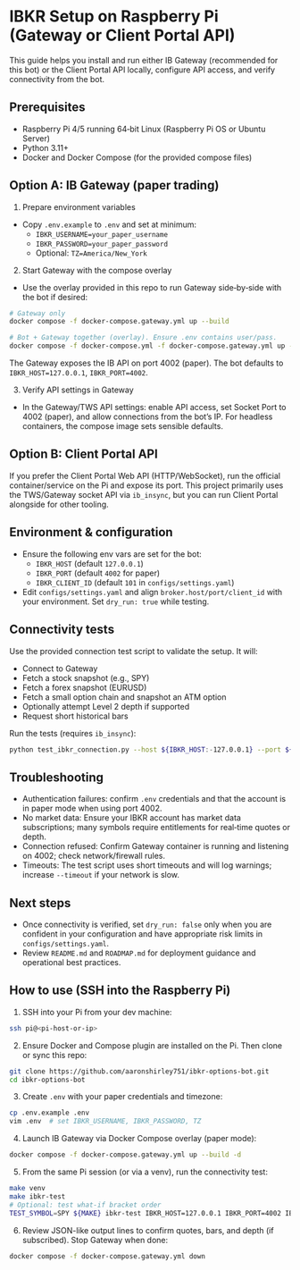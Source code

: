 IBKR Setup on Raspberry Pi (Gateway or Client Portal API)
=========================================================

This guide helps you install and run either IB Gateway (recommended for this bot) or the Client Portal API locally, configure API access, and verify connectivity from the bot.

Prerequisites
-------------
- Raspberry Pi 4/5 running 64‑bit Linux (Raspberry Pi OS or Ubuntu Server)
- Python 3.11+
- Docker and Docker Compose (for the provided compose files)

Option A: IB Gateway (paper trading)
------------------------------------

1) Prepare environment variables

- Copy `.env.example` to `.env` and set at minimum:
	- `IBKR_USERNAME=your_paper_username`
	- `IBKR_PASSWORD=your_paper_password`
	- Optional: `TZ=America/New_York`

2) Start Gateway with the compose overlay

- Use the overlay provided in this repo to run Gateway side‑by‑side with the bot if desired:

```bash
# Gateway only
docker compose -f docker-compose.gateway.yml up --build

# Bot + Gateway together (overlay). Ensure .env contains user/pass.
docker compose -f docker-compose.yml -f docker-compose.gateway.yml up --build
```

The Gateway exposes the IB API on port 4002 (paper). The bot defaults to `IBKR_HOST=127.0.0.1`, `IBKR_PORT=4002`.

3) Verify API settings in Gateway

- In the Gateway/TWS API settings: enable API access, set Socket Port to 4002 (paper), and allow connections from the bot’s IP. For headless containers, the compose image sets sensible defaults.

Option B: Client Portal API
---------------------------

If you prefer the Client Portal Web API (HTTP/WebSocket), run the official container/service on the Pi and expose its port. This project primarily uses the TWS/Gateway socket API via `ib_insync`, but you can run Client Portal alongside for other tooling.

Environment & configuration
---------------------------

- Ensure the following env vars are set for the bot:
	- `IBKR_HOST` (default `127.0.0.1`)
	- `IBKR_PORT` (default `4002` for paper)
	- `IBKR_CLIENT_ID` (default `101` in `configs/settings.yaml`)
- Edit `configs/settings.yaml` and align `broker.host/port/client_id` with your environment. Set `dry_run: true` while testing.

Connectivity tests
------------------

Use the provided connection test script to validate the setup. It will:
- Connect to Gateway
- Fetch a stock snapshot (e.g., SPY)
- Fetch a forex snapshot (EURUSD)
- Fetch a small option chain and snapshot an ATM option
- Optionally attempt Level 2 depth if supported
- Request short historical bars

Run the tests (requires `ib_insync`):

```bash
python test_ibkr_connection.py --host ${IBKR_HOST:-127.0.0.1} --port ${IBKR_PORT:-4002} --client-id ${IBKR_CLIENT_ID:-101}
```

Troubleshooting
---------------

- Authentication failures: confirm `.env` credentials and that the account is in paper mode when using port 4002.
- No market data: Ensure your IBKR account has market data subscriptions; many symbols require entitlements for real‑time quotes or depth.
- Connection refused: Confirm Gateway container is running and listening on 4002; check network/firewall rules.
- Timeouts: The test script uses short timeouts and will log warnings; increase `--timeout` if your network is slow.

Next steps
----------

- Once connectivity is verified, set `dry_run: false` only when you are confident in your configuration and have appropriate risk limits in `configs/settings.yaml`.
- Review `README.md` and `ROADMAP.md` for deployment guidance and operational best practices.

How to use (SSH into the Raspberry Pi)
--------------------------------------

1) SSH into your Pi from your dev machine:

```bash
ssh pi@<pi-host-or-ip>
```

2) Ensure Docker and Compose plugin are installed on the Pi. Then clone or sync this repo:

```bash
git clone https://github.com/aaronshirley751/ibkr-options-bot.git
cd ibkr-options-bot
```

3) Create `.env` with your paper credentials and timezone:

```bash
cp .env.example .env
vim .env  # set IBKR_USERNAME, IBKR_PASSWORD, TZ
```

4) Launch IB Gateway via Docker Compose overlay (paper mode):

```bash
docker compose -f docker-compose.gateway.yml up --build -d
```

5) From the same Pi session (or via a venv), run the connectivity test:

```bash
make venv
make ibkr-test
# Optional: test what-if bracket order
TEST_SYMBOL=SPY ${MAKE} ibkr-test IBKR_HOST=127.0.0.1 IBKR_PORT=4002 IBKR_CLIENT_ID=101 -- --place-test-order
```

6) Review JSON-like output lines to confirm quotes, bars, and depth (if subscribed). Stop Gateway when done:

```bash
docker compose -f docker-compose.gateway.yml down
```

